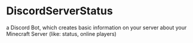 # DiscordServerStatus [](https://tokei.rs/b1/github/chibbi/DiscordServerStatus?category=code)
a Discord Bot, which creates basic information on your server about your Minecraft Server (like: status, online players)
